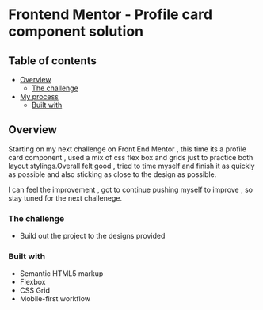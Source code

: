 # Frontend Mentor - Profile card component solution

## Table of contents

- [Overview](#overview)
  - [The challenge](#the-challenge)
- [My process](#my-process)
  - [Built with](#built-with)

## Overview

Starting on my next challenge on Front End Mentor , this time its a profile card component , used a mix of css flex box and grids just to practice both layout stylings.Overall felt good , tried to time myself and finish it as quickly as possible and also sticking as close to the design as possible.

I can feel the improvement , got to continue pushing myself to improve , so stay tuned for the next challenege.

### The challenge

- Build out the project to the designs provided

### Built with

- Semantic HTML5 markup
- Flexbox
- CSS Grid
- Mobile-first workflow
